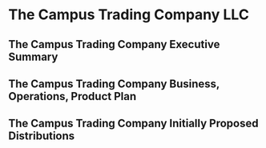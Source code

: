 
# The Campus Trading Company LLC

## The Campus Trading Company Executive Summary

## The Campus Trading Company Business, Operations, Product Plan

## The Campus Trading Company Initially Proposed Distributions